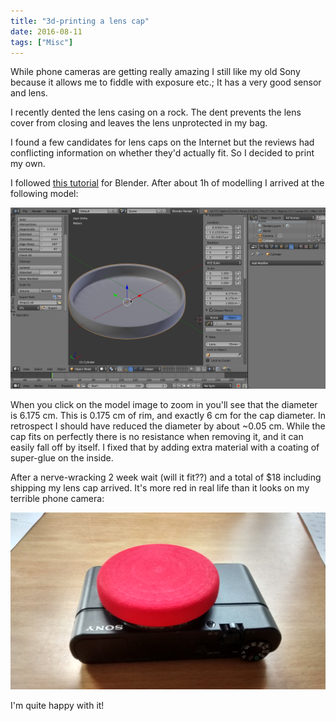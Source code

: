 ```yaml
---
title: "3d-printing a lens cap"
date: 2016-08-11
tags: ["Misc"]
---
```


While phone cameras are getting really amazing I still like my old Sony because it allows me to fiddle with exposure etc.; It has a very good sensor and lens.
<!--more-->


I recently dented the lens casing on a rock. The dent prevents the lens cover from closing and leaves the lens unprotected in my bag.

I found a few candidates for lens caps on the Internet but the reviews had conflicting information on whether they'd actually fit. So I decided to print my own.

I followed [this tutorial](https://www.sculpteo.com/en/tutorial/prepare-your-model-3d-printing-blender/) for Blender. After about 1h of modelling I arrived at the following model:

![Blender model](/images/3d-printing-a-lens-cap/3d.png)

When you click on the model image to zoom in you'll see that the diameter is 6.175 cm. This is 0.175 cm of rim, and exactly 6 cm for the cap diameter. In retrospect I should have reduced the diameter by about ~0.05 cm. While the cap fits on perfectly there is no resistance when removing it, and it can easily fall off by itself. I fixed that by adding extra material with a coating of super-glue on the inside.

After a nerve-wracking 2 week wait (will it fit??) and a total of $18 including shipping my lens cap arrived. It's more red in real life than it looks on my terrible phone camera:

![Cap on the camera](/images/3d-printing-a-lens-cap/cap.jpg)

I'm quite happy with it!
